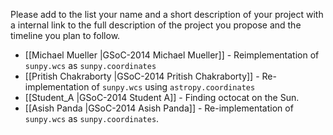 Please add to the list your name and a short description of your project with a internal link 
to the full description of the project you propose and the timeline you plan to follow.
* [[Michael Mueller |GSoC-2014 Michael Mueller]] - Reimplementation of `sunpy.wcs` as `sunpy.coordinates`
* [[Pritish Chakraborty |GSoC-2014 Pritish Chakraborty]] - Re-implementation of `sunpy.wcs` using `astropy.coordinates`
* [[Student_A |GSoC-2014  Student A]] - Finding octocat on the Sun.
* [[Asish Panda |GSoC-2014 Asish Panda]] - Re-implementation of `sunpy.wcs` as `sunpy.coordinates`.
